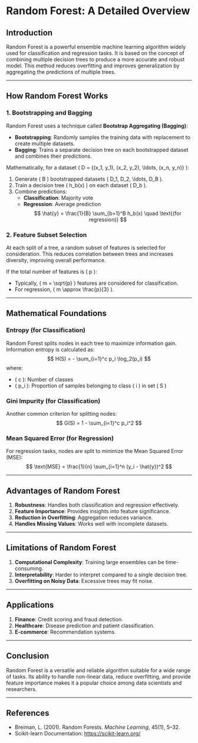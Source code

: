 # Random Forest: A Detailed Overview

## Introduction
Random Forest is a powerful ensemble machine learning algorithm widely used for classification and regression tasks. It is based on the concept of combining multiple decision trees to produce a more accurate and robust model. This method reduces overfitting and improves generalization by aggregating the predictions of multiple trees.

---

## How Random Forest Works

### 1. **Bootstrapping and Bagging**
Random Forest uses a technique called **Bootstrap Aggregating (Bagging)**:
- **Bootstrapping**: Randomly samples the training data with replacement to create multiple datasets.
- **Bagging**: Trains a separate decision tree on each bootstrapped dataset and combines their predictions.

Mathematically, for a dataset \( D = \{(x_1, y_1), (x_2, y_2), \ldots, (x_n, y_n)\} \):
1. Generate \( B \) bootstrapped datasets \( D_1, D_2, \ldots, D_B \).
2. Train a decision tree \( h_b(x) \) on each dataset \( D_b \).
3. Combine predictions:
   - **Classification**: Majority vote
   - **Regression**: Average prediction
   $$
   \hat{y} = \frac{1}{B} \sum_{b=1}^B h_b(x) \quad \text{(for regression)}
   $$

### 2. **Feature Subset Selection**
At each split of a tree, a random subset of features is selected for consideration. This reduces correlation between trees and increases diversity, improving overall performance.

If the total number of features is \( p \):
- Typically, \( m = \sqrt{p} \) features are considered for classification.
- For regression, \( m \approx \frac{p}{3} \).

---

## Mathematical Foundations

### Entropy (for Classification)
Random Forest splits nodes in each tree to maximize information gain. Information entropy is calculated as:
$$
H(S) = - \sum_{i=1}^c p_i \log_2(p_i)
$$
where:
- \( c \): Number of classes
- \( p_i \): Proportion of samples belonging to class \( i \) in set \( S \)

### Gini Impurity (for Classification)
Another common criterion for splitting nodes:
$$
G(S) = 1 - \sum_{i=1}^c p_i^2
$$

### Mean Squared Error (for Regression)
For regression tasks, nodes are split to minimize the Mean Squared Error (MSE):
$$
\text{MSE} = \frac{1}{n} \sum_{i=1}^n (y_i - \hat{y})^2
$$

---

## Advantages of Random Forest
1. **Robustness**: Handles both classification and regression effectively.
2. **Feature Importance**: Provides insights into feature significance.
3. **Reduction in Overfitting**: Aggregation reduces variance.
4. **Handles Missing Values**: Works well with incomplete datasets.

---

## Limitations of Random Forest
1. **Computational Complexity**: Training large ensembles can be time-consuming.
2. **Interpretability**: Harder to interpret compared to a single decision tree.
3. **Overfitting on Noisy Data**: Excessive trees may fit noise.

---

## Applications
1. **Finance**: Credit scoring and fraud detection.
2. **Healthcare**: Disease prediction and patient classification.
3. **E-commerce**: Recommendation systems.

---

## Conclusion
Random Forest is a versatile and reliable algorithm suitable for a wide range of tasks. Its ability to handle non-linear data, reduce overfitting, and provide feature importance makes it a popular choice among data scientists and researchers.

---

## References
- Breiman, L. (2001). Random Forests. *Machine Learning*, 45(1), 5–32.
- Scikit-learn Documentation: https://scikit-learn.org/
